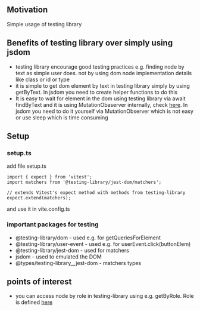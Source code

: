 <h2>Motivation</h2>
Simple usage of testing library

<h2>Benefits of testing library over simply using jsdom</h2>
<ul>
<li>testing library encourage good testing practices e.g. finding node by text as simple user does. not by using dom node implementation details like class or id or type </li>
<li>it is simple to get dom element by text in testing library simply by using getByText. In jsdom you need to create helper functions to do this</li>
<li>It is easy to wait for element in the dom using testing library via await findByText and it is using MutationObaserver internally, check <a href='https://www.youtube.com/watch?v=kVS78Ztq9RY'>here</a>. In jsdom you need to do it yourself via MutationObserver which is not easy or use sleep which is time consuming</li>
</ul>

<h2>Setup</h2>
<h3>setup.ts</h3>
add file setup.ts

```
import { expect } from 'vitest';
import matchers from '@testing-library/jest-dom/matchers';

// extends Vitest's expect method with methods from testing-library
expect.extend(matchers);
```
and use it in vite.config.ts

<h3>important packages for testing</h3>
<ul>
<li>@testing-library/dom - used e.g. for getQueriesForElement</li>
<li>@testing-library/user-event - used e.g. for userEvent.click(buttonElem)</li>
<li>@testing-library/jest-dom - used for matchers</li>
<li>jsdom - used to emulated the DOM</li>
<li>@types/testing-library__jest-dom - matchers types</li>
</ul>


<h2>points of interest</h2>
<ul>
<li>you can access node by role in testing-library using e.g. getByRole. Role is defined <a href='https://www.w3.org/TR/wai-aria-1.2/#roles'>here</a></li>
</ul>